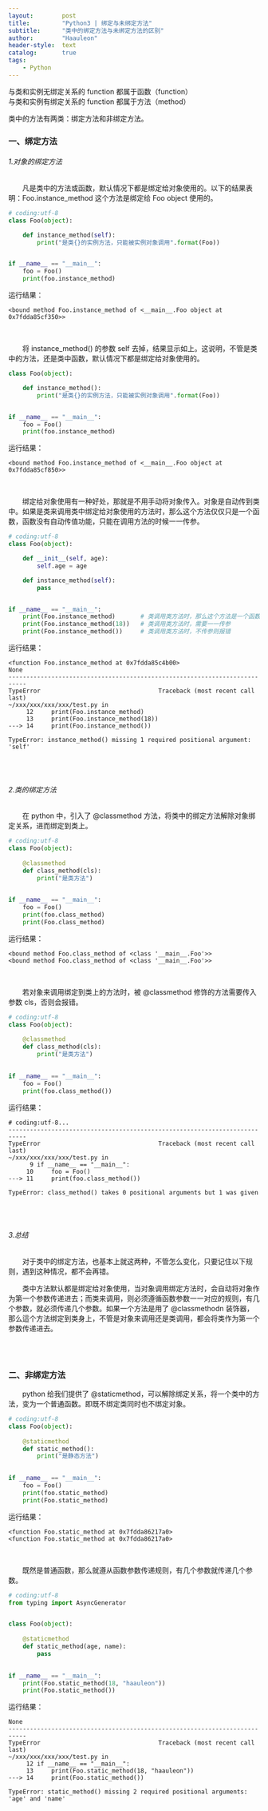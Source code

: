 ```yaml
---
layout:        post
title:         "Python3 | 绑定与未绑定方法"
subtitle:      "类中的绑定方法与未绑定方法的区别"
author:        "Haauleon"
header-style:  text
catalog:       true
tags:
    - Python
---
```


与类和实例无绑定关系的 function 都属于函数（function）            
与类和实例有绑定关系的 function 都属于方法（method）           

类中的方法有两类：绑定方法和非绑定方法。             

### 一、绑定方法 
###### 1.对象的绑定方法
&emsp;&emsp;凡是类中的方法或函数，默认情况下都是绑定给对象使用的。以下的结果表明：Foo.instance_method 这个方法是绑定给 Foo object 使用的。                         
```python
# coding:utf-8
class Foo(object):

    def instance_method(self):
        print("是类{}的实例方法，只能被实例对象调用".format(Foo))


if __name__ == "__main__":
    foo = Foo()
    print(foo.instance_method)
```

运行结果：        
```
<bound method Foo.instance_method of <__main__.Foo object at 0x7fdda85cf350>>
```

<br>

&emsp;&emsp;将 instance_method() 的参数 self 去掉，结果显示如上。这说明，不管是类中的方法，还是类中函数，默认情况下都是绑定给对象使用的。                          
```python
class Foo(object):

    def instance_method():
        print("是类{}的实例方法，只能被实例对象调用".format(Foo))


if __name__ == "__main__":
    foo = Foo()
    print(foo.instance_method)
```

运行结果：         
```
<bound method Foo.instance_method of <__main__.Foo object at 0x7fdda85cf850>>
```

<br>

&emsp;&emsp;绑定给对象使用有一种好处，那就是不用手动将对象传入。对象是自动传到类中。如果是类来调用类中绑定给对象使用的方法时，那么这个方法仅仅只是一个函数，函数没有自动传值功能，只能在调用方法的时候一一传参。        
```python
# coding:utf-8
class Foo(object):

    def __init__(self, age):
        self.age = age

    def instance_method(self):
        pass


if __name__ == "__main__":
    print(Foo.instance_method)       # 类调用类方法时，那么这个方法是一个函数 function
    print(Foo.instance_method(18))   # 类调用类方法时，需要一一传参
    print(Foo.instance_method())     # 类调用类方法时，不传参则报错
```

运行结果：         
```
<function Foo.instance_method at 0x7fdda85c4b00>
None
---------------------------------------------------------------------------
TypeError                                 Traceback (most recent call last)
~/xxx/xxx/xxx/xxx/test.py in 
     12     print(Foo.instance_method)
     13     print(Foo.instance_method(18))
---> 14     print(Foo.instance_method())

TypeError: instance_method() missing 1 required positional argument: 'self'
```

<br><br>


###### 2.类的绑定方法
&emsp;&emsp;在 python 中，引入了 @classmethod 方法，将类中的绑定方法解除对象绑定关系，进而绑定到类上。           
```python
# coding:utf-8
class Foo(object):
 
    @classmethod
    def class_method(cls):
        print("是类方法")
 

if __name__ == "__main__":
    foo = Foo()
    print(foo.class_method)
    print(Foo.class_method)
```

运行结果：        
```
<bound method Foo.class_method of <class '__main__.Foo'>>
<bound method Foo.class_method of <class '__main__.Foo'>>
```

<br>

&emsp;&emsp;若对象来调用绑定到类上的方法时，被 @classmethod 修饰的方法需要传入参数 cls，否则会报错。          
```python
# coding:utf-8
class Foo(object):
 
    @classmethod
    def class_method(cls):
        print("是类方法")
 

if __name__ == "__main__":
    foo = Foo()
    print(foo.class_method())
```

运行结果：         
```
# coding:utf-8...
---------------------------------------------------------------------------
TypeError                                 Traceback (most recent call last)
~/xxx/xxx/xxx/xxx/test.py in 
      9 if __name__ == "__main__":
     10     foo = Foo()
---> 11     print(foo.class_method())

TypeError: class_method() takes 0 positional arguments but 1 was given
```

<br><br>

###### 3.总结
&emsp;&emsp;对于类中的绑定方法，也基本上就这两种，不管怎么变化，只要记住以下规则，遇到这种情况，都不会再错。                  

&emsp;&emsp;类中方法默认都是绑定给对象使用，当对象调用绑定方法时，会自动将对象作为第一个参数传递进去；而类来调用，则必须遵循函数参数一一对应的规则，有几个参数，就必须传递几个参数。如果一个方法是用了 @classmethodn 装饰器，那么這个方法绑定到类身上，不管是对象来调用还是类调用，都会将类作为第一个参数传递进去。           

<br><br>

### 二、非绑定方法
&emsp;&emsp;python 给我们提供了 @staticmethod，可以解除绑定关系，将一个类中的方法，变为一个普通函数。即既不绑定类同时也不绑定对象。              
```python
# coding:utf-8
class Foo(object):
 
    @staticmethod
    def static_method():
        print("是静态方法")
 

if __name__ == "__main__":
    foo = Foo()
    print(foo.static_method)
    print(Foo.static_method)
```

运行结果：         
```
<function Foo.static_method at 0x7fdda86217a0>
<function Foo.static_method at 0x7fdda86217a0>
```

<br>

&emsp;&emsp;既然是普通函数，那么就遵从函数参数传递规则，有几个参数就传递几个参数。            
```python
# coding:utf-8
from typing import AsyncGenerator


class Foo(object):
 
    @staticmethod
    def static_method(age, name):
        pass
 

if __name__ == "__main__":
    print(Foo.static_method(18, "haauleon"))
    print(Foo.static_method())
```

运行结果：         
```
None
---------------------------------------------------------------------------
TypeError                                 Traceback (most recent call last)
~/xxx/xxx/xxx/xxx/test.py in 
     12 if __name__ == "__main__":
     13     print(Foo.static_method(18, "haauleon"))
---> 14     print(Foo.static_method())

TypeError: static_method() missing 2 required positional arguments: 'age' and 'name'
```